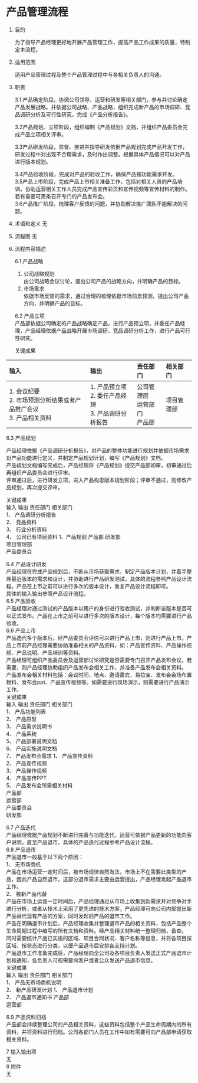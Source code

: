 # 产品管理流程

1. 目的

   为了指导产品经理更好地开展产品管理工作，提高产品工作成果的质量，特制定本流程。

2. 适用范围

   适用产品管理过程及整个产品管理过程中与各相关负责人的沟通。
  
3. 职责

   3.1 产品确定阶段，协调公司领导、运营和研发等相关部门，参与并讨论确定产品发展战略。并依据公司战略、产品战略，组织完成新产品的市场调研、竞品调研分析及可行性研究，完成《产品分析报告》。

   3.2产品规划、立项阶段，组织编制《产品规划》文档，并组织产品委员会完成产品立项相关评审。  

   3.3产品研发阶段，监督、推进并指导研发依据产品规划完成产品开发工作，研发过程中对出现不合理需求，及时作出调整。根据具体产品情况可以对产品进行版本规划。

   3.4产品验收阶段，完成对产品的验收工作，确保产品按功能需求开发。  
   3.5产品上市阶段，完成产品上市相关准备工作，包括对相关人员的产品培训，协助运营相关工作人员完成产品宣传彩页和宣传视频等宣传材料的制作。若有需要可萧条召开专门的产品发布会。  
   3.6产品推广阶段，梳理客户反馈的问题，并协助解决推广团队不能解决的问题。

4. 术语和定义
   无
5. 流程图
   无
6. 流程内容描述  

   6.1    产品战略  
   1. 公司战略规划  
   由公司战略会议讨论，提出公司产品的战略方向，并明确产品的目标。  
   2. 市场需求  
   依据市场反馈的需求，通过合理的梳理依据市场前景预测，提出公司产品方向，并明确产品的目标。

   6.2    产品立项  
   产品部依据公司确定的产品战略确定产品，进行产品预立项，并委任产品经理，产品经理依据产品战略开展市场调研、竞品调研分析工作，进行产品可行性研究。

   关键成果

| 输入 | 输出 | 责任部门 | 相关部门 |
| :--- | :--- | :--- | :--- |
| 1. 会议纪要 <br/> 2. 市场预测分析结果或者产品推广会议 <br/>  3. 产品相关资料| 1. 产品预立项 <br/> 2. 委任产品经理 <br/> 3. 产品调研分析报告 | 公司管理层 <br/> 运营部门 <br/> 产品部 | 项目管理部 |



   6.3 产品规划
    
   产品经理依据《产品调研分析报告》，对产品的整体功能进行规划并依据市场需求对产品功能进行定义，并制定产品规划计划，编写《产品规划》文档。  
   产品规划文档编写完成后，产品经理将《产品规划》提交产品部初审，初审通过后再组织产品委员会进行评审。  
   评审通过后，进行研发立项，进入产品构思版本规划阶段；评审不通过，则修改产品规划，再次提交评审。

关键成果  
输入    输出    责任部门    相关部门  
1、    产品调研分析报告  
2、    竞品资料  
3、    行业分析资料  
4、    公司已有项目资料    1、产品规划    产品部    研发部  
项目管理部  
产品委员会

6.4    产品设计研发  
产品经理在完成产品规划后，不断从市场获取需求，制定产品版本计划，并着手整理最近版本的需求和设计，并协助进行产品研发测试，具体的流程参照产品设计流程。产品在上市之前可以进行多次的版本设计，重复产品设计流程即可。  
    具体的输入输出参照产品设计流程。  
6.5    产品验收  
产品经理对通过测试的产品版本以用户的身份进行验收测试，并判断该版本是否可以正式发布。产品在上市之前可以进行多次的版本设计，每个版本均需要进行产品验收。  
6.6    产品上市  
产品迭代多个版本后，经产品委员会评估可以进行产品上市，则进行产品上市。产品上市前产品经理需要协助准备相关的产品资料，如：产品宣传资料、产品操作视频、产品说明、产品培训等资料。  
产品经理可组织产品委员会及运营部讨论研究是否需要专门召开产品发布会议，若需要，则产品经理协助组织产品发布会相关工作，并准备产品发布会相关资料。  
产品发布会相关材料包括：会议时间、地点、邀请嘉宾，易拉宝、发布会会场布置物料、发布会ppt、产品宣传视频等。如需要进行现场演示，则需要进行产品演示工作。  
关键成果  
输入    输出    责任部门    相关部门  
1、    产品功能列表  
2、    产品原型  
3、    产品需求说明书  
4、    产品系统  
5、    产品部署说明文档  
6、    产品实施说明文档  
7、    产品发布会需求    1、    产品宣传资料  
2、    产品宣传视频  
3、    产品操作视频  
4、    产品宣传PPT  
5、    产品发布会所需相关材料  
    产品部  
运营部  
    产品委员会  
研发部

6.7     产品迭代  
产品经理依据产品规划不断进行完善与功能迭代，运营可依据产品更新的功能向客户说明，直至产品退市。具体的产品迭代过程参考产品设计流程。  
6.8    产品退市  
产品退市一般基于以下两个原因：  
1、    无市场商机  
产品在市场运营一定时间后，被市场规律自然淘汰，市场上不在需要此类型的产品，因此产品自然退市。这部分退市需求主要由运营提出，产品经理发起产品退市工作。  
2、    被新产品代替  
产品在市场上运营一定时间后，产品经理通过从市场上收集到新需求并对竞争对手进行分析，或者从技术上采用了更先进的技术方案，产品经理可向公司内部提出新产品替代现有产品的方案，同时发起旧产品的退市工作。  
     产品在明确退市计划后，产品经理收集并整理退市产品的相关资料，包括产品整个生命周期过程中编写的所有文档和资料。经产品相关材料统一整理归档，备查。  
同时需要统计产品已实施的区域、项目合同状况、客户名称等信息，并将各项目按区域、按状态进行分类，以便产品退市后安排各支持计划。  
产品退市工作准备完成后，产品经理向全公司及各项目负责人发送正式产品退市计划和通知，各负责人可视需要向客户或者公众发送产品退市信息。  
关键成果  
输入    输出    责任部门    相关部门  
1、    产品无市场商机说明  
2、    新产品研发计划    1、    产品退市计划  
2、    产品退市通知书    产品部  
运营部

6.9    产品资料归档  
产品部会持续整理公司的产品相关资料，这些资料包括整个产品生命周期内的所有资料，并将资料进行归档。公司各部门人员在工作中如有需要可向产品部申请获取相关资料。

7    输入输出项  
无  
8    附件  
无

